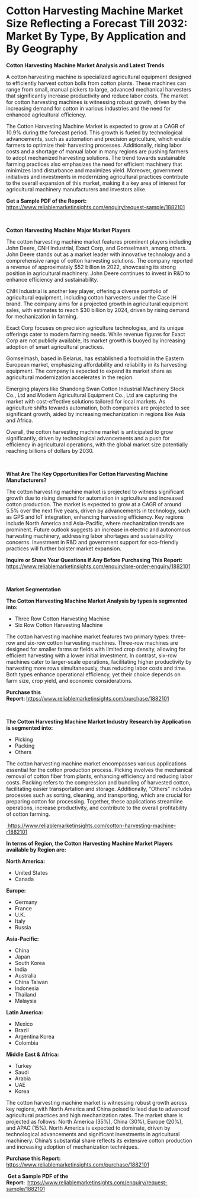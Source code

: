 <p><h1>Cotton Harvesting Machine Market Size Reflecting a Forecast Till 2032: Market By Type, By Application and By Geography</h1></p><p><strong>Cotton Harvesting Machine Market Analysis and Latest Trends</strong></p>
<p><p>A cotton harvesting machine is specialized agricultural equipment designed to efficiently harvest cotton bolls from cotton plants. These machines can range from small, manual pickers to large, advanced mechanical harvesters that significantly increase productivity and reduce labor costs. The market for cotton harvesting machines is witnessing robust growth, driven by the increasing demand for cotton in various industries and the need for enhanced agricultural efficiency.</p><p>The Cotton Harvesting Machine Market is expected to grow at a CAGR of 10.9% during the forecast period. This growth is fueled by technological advancements, such as automation and precision agriculture, which enable farmers to optimize their harvesting processes. Additionally, rising labor costs and a shortage of manual labor in many regions are pushing farmers to adopt mechanized harvesting solutions. The trend towards sustainable farming practices also emphasizes the need for efficient machinery that minimizes land disturbance and maximizes yield. Moreover, government initiatives and investments in modernizing agricultural practices contribute to the overall expansion of this market, making it a key area of interest for agricultural machinery manufacturers and investors alike.</p></p>
<p><strong>Get a Sample PDF of the Report:&nbsp;</strong> <a href="https://www.reliablemarketinsights.com/enquiry/request-sample/1882101?utm_campaign=3020&utm_medium=2&utm_source=Github&utm_content=ia&utm_term=16042025&utm_id=cotton-harvesting-machine">https://www.reliablemarketinsights.com/enquiry/request-sample/1882101</a></p>
<p>&nbsp;</p>
<p><strong>Cotton Harvesting Machine Major Market Players</strong></p>
<p><p>The cotton harvesting machine market features prominent players including John Deere, CNH Industrial, Exact Corp, and Gomselmash, among others. John Deere stands out as a market leader with innovative technology and a comprehensive range of cotton harvesting solutions. The company reported a revenue of approximately $52 billion in 2022, showcasing its strong position in agricultural machinery. John Deere continues to invest in R&D to enhance efficiency and sustainability.</p><p>CNH Industrial is another key player, offering a diverse portfolio of agricultural equipment, including cotton harvesters under the Case IH brand. The company aims for a projected growth in agricultural equipment sales, with estimates to reach $30 billion by 2024, driven by rising demand for mechanization in farming.</p><p>Exact Corp focuses on precision agriculture technologies, and its unique offerings cater to modern farming needs. While revenue figures for Exact Corp are not publicly available, its market growth is buoyed by increasing adoption of smart agricultural practices.</p><p>Gomselmash, based in Belarus, has established a foothold in the Eastern European market, emphasizing affordability and reliability in its harvesting equipment. The company is expected to expand its market share as agricultural modernization accelerates in the region.</p><p>Emerging players like Shandong Swan Cotton Industrial Machinery Stock Co., Ltd and Modern Agricultural Equipment Co., Ltd are capturing the market with cost-effective solutions tailored for local markets. As agriculture shifts towards automation, both companies are projected to see significant growth, aided by increasing mechanization in regions like Asia and Africa.</p><p>Overall, the cotton harvesting machine market is anticipated to grow significantly, driven by technological advancements and a push for efficiency in agricultural operations, with the global market size potentially reaching billions of dollars by 2030.</p></p>
<p>&nbsp;</p>
<p><strong>What Are The Key Opportunities For Cotton Harvesting Machine Manufacturers?</strong></p>
<p><p>The cotton harvesting machine market is projected to witness significant growth due to rising demand for automation in agriculture and increased cotton production. The market is expected to grow at a CAGR of around 5.5% over the next five years, driven by advancements in technology, such as GPS and IoT integration, enhancing harvesting efficiency. Key regions include North America and Asia-Pacific, where mechanization trends are prominent. Future outlook suggests an increase in electric and autonomous harvesting machinery, addressing labor shortages and sustainability concerns. Investment in R&D and government support for eco-friendly practices will further bolster market expansion.</p></p>
<p><strong>Inquire or Share Your Questions If Any Before Purchasing This Report:</strong> <a href="https://www.reliablemarketinsights.com/enquiry/pre-order-enquiry/1882101?utm_campaign=3020&utm_medium=2&utm_source=Github&utm_content=ia&utm_term=16042025&utm_id=cotton-harvesting-machine">https://www.reliablemarketinsights.com/enquiry/pre-order-enquiry/1882101</a></p>
<p>&nbsp;</p>
<p><strong>Market Segmentation</strong></p>
<p><strong>The Cotton Harvesting Machine Market Analysis by types is segmented into:</strong></p>
<p><ul><li>Three Row Cotton Harvesting Machine</li><li>Six Row Cotton Harvesting Machine</li></ul></p>
<p><p>The cotton harvesting machine market features two primary types: three-row and six-row cotton harvesting machines. Three-row machines are designed for smaller farms or fields with limited crop density, allowing for efficient harvesting with a lower initial investment. In contrast, six-row machines cater to larger-scale operations, facilitating higher productivity by harvesting more rows simultaneously, thus reducing labor costs and time. Both types enhance operational efficiency, yet their choice depends on farm size, crop yield, and economic considerations.</p></p>
<p><strong>Purchase this Report:&nbsp;</strong><a href="https://www.reliablemarketinsights.com/purchase/1882101?utm_campaign=3020&utm_medium=2&utm_source=Github&utm_content=ia&utm_term=16042025&utm_id=cotton-harvesting-machine">https://www.reliablemarketinsights.com/purchase/1882101</a></p>
<p>&nbsp;</p>
<p><strong>The Cotton Harvesting Machine Market Industry Research by Application is segmented into:</strong></p>
<p><ul><li>Picking</li><li>Packing</li><li>Others</li></ul></p>
<p><p>The cotton harvesting machine market encompasses various applications essential for the cotton production process. Picking involves the mechanical removal of cotton fiber from plants, enhancing efficiency and reducing labor costs. Packing refers to the compression and bundling of harvested cotton, facilitating easier transportation and storage. Additionally, "Others" includes processes such as sorting, cleaning, and transporting, which are crucial for preparing cotton for processing. Together, these applications streamline operations, increase productivity, and contribute to the overall profitability of cotton farming.</p></p>
<p><a href="https://www.reliablemarketinsights.com/cotton-harvesting-machine-r1882101?utm_campaign=3020&utm_medium=2&utm_source=Github&utm_content=ia&utm_term=16042025&utm_id=cotton-harvesting-machine">&nbsp;https://www.reliablemarketinsights.com/cotton-harvesting-machine-r1882101</a></p>
<p><strong>In terms of Region, the Cotton Harvesting Machine Market Players available by Region are:</strong></p>
<p>
    <p> <strong> North America: </strong>
        <ul>
            <li>United States</li>
            <li>Canada</li>
        </ul>
        </p> 
    <p> <strong> Europe: </strong>
        <ul>
            <li>Germany</li>
            <li>France</li>
            <li>U.K.</li>
            <li>Italy</li>
            <li>Russia</li>
        </ul>
        </p> 
    <p> <strong> Asia-Pacific: </strong>
        <ul>
            <li>China</li>
            <li>Japan</li>
            <li>South Korea</li>
            <li>India</li>
            <li>Australia</li>
            <li>China Taiwan</li>
            <li>Indonesia</li>
            <li>Thailand</li>
            <li>Malaysia</li>
        </ul>
        </p> 
    <p> <strong> Latin America: </strong>
        <ul>
            <li>Mexico</li>
            <li>Brazil</li>
            <li>Argentina Korea</li>
            <li>Colombia</li>
        </ul>
        </p> 
    <p> <strong> Middle East & Africa: </strong>
        <ul>
            <li>Turkey</li>
            <li>Saudi</li>
            <li>Arabia</li>
            <li>UAE</li>
            <li>Korea</li>
        </ul>
    </p>
    </p>
<p><p>The cotton harvesting machine market is witnessing robust growth across key regions, with North America and China poised to lead due to advanced agricultural practices and high mechanization rates. The market share is projected as follows: North America (35%), China (30%), Europe (20%), and APAC (15%). North America is expected to dominate, driven by technological advancements and significant investments in agricultural machinery. China’s substantial share reflects its extensive cotton production and increasing adoption of mechanization techniques.</p></p>
<p><strong>Purchase this Report: </strong><a href="https://www.reliablemarketinsights.com/purchase/1882101?utm_campaign=3020&utm_medium=2&utm_source=Github&utm_content=ia&utm_term=16042025&utm_id=cotton-harvesting-machine">https://www.reliablemarketinsights.com/purchase/1882101</a></p>
<p>&nbsp;<strong>Get a Sample PDF of the Report:&nbsp;&nbsp;</strong><a href="https://www.reliablemarketinsights.com/enquiry/request-sample/1882101?utm_campaign=3020&utm_medium=2&utm_source=Github&utm_content=ia&utm_term=16042025&utm_id=cotton-harvesting-machine">https://www.reliablemarketinsights.com/enquiry/request-sample/1882101</a></p>
<p><strong></strong></p>
<p><p></p><p></p><p></p></p>